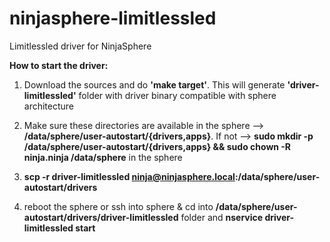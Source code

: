 # ninjasphere-limitlessled
Limitlessled driver for NinjaSphere


**How to start the driver:**

1. Download the sources and do **'make target'**. This will generate **'driver-limitlessled'** folder with driver binary compatible with sphere architecture

2. Make sure these directories are available in the sphere --> **/data/sphere/user-autostart/{drivers,apps}**. If not --> **sudo mkdir -p /data/sphere/user-autostart/{drivers,apps} && sudo chown -R ninja.ninja /data/sphere** in the sphere

3. **scp -r driver-limitlessled ninja@ninjasphere.local:/data/sphere/user-autostart/drivers**

4. reboot the sphere or ssh into sphere & cd into **/data/sphere/user-autostart/drivers/driver-limitlessled** folder and **nservice driver-limitlessled start**
